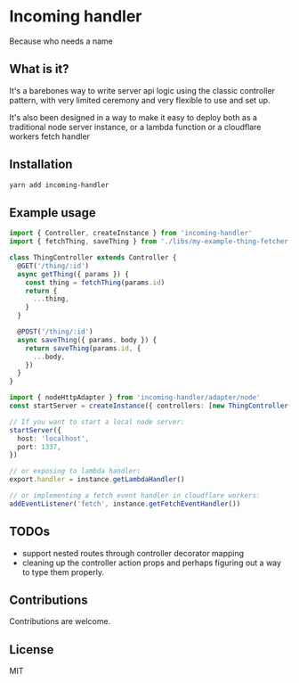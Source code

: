 # Incoming handler

Because who needs a name

## What is it?

It's a barebones way to write server api logic using the classic controller pattern,
with very limited ceremony and very flexible to use and set up.

It's also been designed in a way to make it easy to deploy both as a traditional node
server instance, or a lambda function or a cloudflare workers fetch handler

## Installation

```sh
yarn add incoming-handler
```

## Example usage

```typescript
import { Controller, createInstance } from 'incoming-handler'
import { fetchThing, saveThing } from './libs/my-example-thing-fetcher'

class ThingController extends Controller {
  @GET('/thing/:id')
  async getThing({ params }) {
    const thing = fetchThing(params.id)
    return {
      ...thing,
    }
  }

  @POST('/thing/:id')
  async saveThing({ params, body }) {
    return saveThing(params.id, {
      ...body,
    })
  }
}

import { nodeHttpAdapter } from 'incoming-handler/adapter/node'
const startServer = createInstance({ controllers: [new ThingController()], adapter: nodeHttpAdapter })

// If you want to start a local node server:
startServer({
  host: 'localhost',
  port: 1337,
})

// or exposing to lambda handler:
export.handler = instance.getLambdaHandler()

// or implementing a fetch event handler in cloudflare workers:
addEventListener('fetch', instance.getFetchEventHandler())
```

## TODOs

- support nested routes through controller decorator mapping
- cleaning up the controller action props and perhaps figuring out a way to type
  them properly.

## Contributions

Contributions are welcome.

## License

MIT
